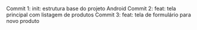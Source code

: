 
Commit 1: init: estrutura base do projeto Android
Commit 2: feat: tela principal com listagem de produtos
Commit 3: feat: tela de formulário para novo produto